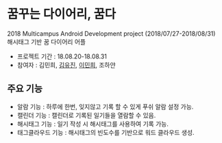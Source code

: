 # 꿈꾸는 다이어리, 꿈다
2018 Multicampus Android Development project (2018/07/27-2018/08/31)  
해시태그 기반 꿈 다이어리 어플

* 프로젝트 기간 : 18.08.20-18.08.31
* 참여자 : 김민희, [김유진](https://github.com/puzzlepcs), [이민희](https://github.com/weenybeenymini), 조하얀

## 주요 기능
* 알람 기능 : 하루에 한번, 잊지않고 기록 할 수 있게 푸쉬 알람 설정 가능.
* 캘린더 기능 : 캘린더로 기록된 일기들을 열람할 수 있음.
* 해시태그 기능 : 일기 작성 시 해시태그를 사용하여 기록 가능.
* 태그클라우드 기능 : 해시태그의 빈도수를 기반으로 워드 클라우드 생성.  
 
